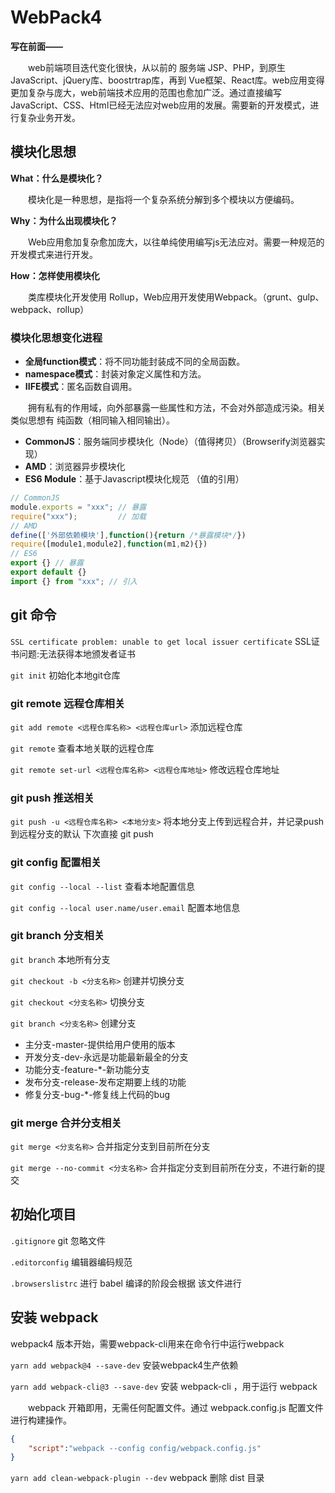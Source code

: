# WebPack4

**写在前面——**

&emsp;&emsp;web前端项目迭代变化很快，从以前的 服务端 JSP、PHP，到原生JavaScript、jQuery库、boostrtrap库，再到 Vue框架、React库。web应用变得更加复杂与庞大，web前端技术应用的范围也愈加广泛。通过直接编写 JavaScript、CSS、Html已经无法应对web应用的发展。需要新的开发模式，进行复杂业务开发。

## 模块化思想

**What：什么是模块化？**

&emsp;&emsp;模块化是一种思想，是指将一个复杂系统分解到多个模块以方便编码。

**Why：为什么出现模块化？**

&emsp;&emsp;Web应用愈加复杂愈加庞大，以往单纯使用编写js无法应对。需要一种规范的开发模式来进行开发。

**How：怎样使用模块化**

&emsp;&emsp;类库模块化开发使用 Rollup，Web应用开发使用Webpack。（grunt、gulp、webpack、rollup）

### 模块化思想变化进程

- **全局function模式**：将不同功能封装成不同的全局函数。
- **namespace模式**：封装对象定义属性和方法。
- **IIFE模式**：匿名函数自调用。

&emsp;&emsp;拥有私有的作用域，向外部暴露一些属性和方法，不会对外部造成污染。相关类似思想有 纯函数（相同输入相同输出）。

- **CommonJS**：服务端同步模块化（Node）（值得拷贝）（Browserify浏览器实现）
- **AMD**：浏览器异步模块化
- **ES6 Module**：基于Javascript模块化规范 （值的引用）

```js
// CommonJS
module.exports = "xxx"; // 暴露
require("xxx");         // 加载
// AMD 
define(['外部依赖模块'],function(){return /*暴露模块*/})
require([module1,module2],function(m1,m2){})
// ES6
export {} // 暴露
export default {}
import {} from "xxx"; // 引入
```

## git 命令

`SSL certificate problem: unable to get local issuer certificate`  SSL证书问题:无法获得本地颁发者证书

`git init` 初始化本地git仓库

### git remote 远程仓库相关

`git add remote <远程仓库名称> <远程仓库url>` 添加远程仓库

`git remote` 查看本地关联的远程仓库

`git remote set-url <远程仓库名称> <远程仓库地址>` 修改远程仓库地址         

### git push 推送相关

`git push -u <远程仓库名称> <本地分支>` 将本地分支上传到远程合并，并记录push到远程分支的默认 下次直接 git push

### git config 配置相关

`git config --local --list` 查看本地配置信息

`git config --local user.name/user.email` 配置本地信息

### git branch 分支相关

`git branch` 本地所有分支

`git checkout -b <分支名称>` 创建并切换分支

`git checkout <分支名称>` 切换分支

`git branch <分支名称>` 创建分支

- 主分支-master-提供给用户使用的版本
- 开发分支-dev-永远是功能最新最全的分支
- 功能分支-feature-*-新功能分支
- 发布分支-release-发布定期要上线的功能
- 修复分支-bug-*-修复线上代码的bug

### git merge 合并分支相关

`git merge <分支名称>`	合并指定分支到目前所在分支

`git merge --no-commit <分支名称>`  合并指定分支到目前所在分支，不进行新的提交


## 初始化项目

`.gitignore` git 忽略文件

`.editorconfig` 编辑器编码规范

`.browserslistrc` 进行 babel 编译的阶段会根据 该文件进行

 
## 安装 webpack 

webpack4 版本开始，需要webpack-cli用来在命令行中运行webpack

`yarn add webpack@4 --save-dev` 安装webpack4生产依赖

`yarn add webpack-cli@3 --save-dev` 安装 webpack-cli ，用于运行 webpack

&emsp;&emsp;webpack 开箱即用，无需任何配置文件。通过 webpack.config.js 配置文件进行构建操作。

```json
{
	"script":"webpack --config config/webpack.config.js"
}
```

`yarn add clean-webpack-plugin --dev` webpack 删除 dist 目录


